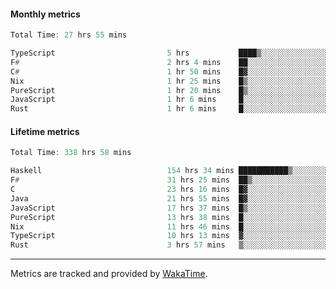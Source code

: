 #### Monthly metrics
<!--START_SECTION:wakamonthly-->

```asm
Total Time: 27 hrs 55 mins

TypeScript                         5 hrs           ████▒░░░░░░░░░░░░░░░░░░░░   17.92 %
F#                                 2 hrs 4 mins    ██░░░░░░░░░░░░░░░░░░░░░░░   07.42 %
C#                                 1 hr 50 mins    █▓░░░░░░░░░░░░░░░░░░░░░░░   06.62 %
Nix                                1 hr 25 mins    █▒░░░░░░░░░░░░░░░░░░░░░░░   05.12 %
PureScript                         1 hr 20 mins    █▒░░░░░░░░░░░░░░░░░░░░░░░   04.82 %
JavaScript                         1 hr 6 mins     █░░░░░░░░░░░░░░░░░░░░░░░░   03.98 %
Rust                               1 hr 6 mins     █░░░░░░░░░░░░░░░░░░░░░░░░   03.94 %
```

<!--END_SECTION:wakamonthly-->
#### Lifetime metrics
<!--START_SECTION:wakalifetime-->

```asm
Total Time: 338 hrs 58 mins

Haskell                            154 hrs 34 mins ███████████▒░░░░░░░░░░░░░   45.44 %
F#                                 31 hrs 25 mins  ██▒░░░░░░░░░░░░░░░░░░░░░░   09.24 %
C                                  23 hrs 16 mins  █▓░░░░░░░░░░░░░░░░░░░░░░░   06.84 %
Java                               21 hrs 55 mins  █▓░░░░░░░░░░░░░░░░░░░░░░░   06.45 %
JavaScript                         17 hrs 37 mins  █▒░░░░░░░░░░░░░░░░░░░░░░░   05.18 %
PureScript                         13 hrs 38 mins  █░░░░░░░░░░░░░░░░░░░░░░░░   04.01 %
Nix                                11 hrs 46 mins  █░░░░░░░░░░░░░░░░░░░░░░░░   03.46 %
TypeScript                         10 hrs 13 mins  ▓░░░░░░░░░░░░░░░░░░░░░░░░   03.00 %
Rust                               3 hrs 57 mins   ▒░░░░░░░░░░░░░░░░░░░░░░░░   01.17 %
```

<!--END_SECTION:wakalifetime-->

---

Metrics are tracked and provided by [WakaTime](https://github.com/athul/waka-readme).

